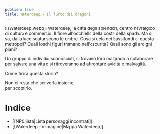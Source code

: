```yaml
---
publish: true
title: Waterdeep - Il furto dei dragoni
---
```

![[Waterdeep.webp]]
Waterdeep, la città degli splendori, centro nevralgico di cultura e commercio. Il fiore all'occhiello della costa della spada.
Ma si sa, dalla luce scaturiscono le ombre.
Cosa si cela nei bassifondi di questa metropoli?
Quali loschi figuri tramano nell'oscurità?
Quali sono gli arcigni piani?

Un gruppo di individui sconosciuti, si trovano loro malgrado a collaborare per salvare una vita e si ritroveranno ad affrontare avidità e malvagità.

Come finirà questa storia? 

Non ci resta che scriverla insieme,  
per scoprirlo.

# Indice

- [[NPC lista|Lista personaggi incontrati]]
- [[Waterdeep - immagine|Mappa Waterdeep]]